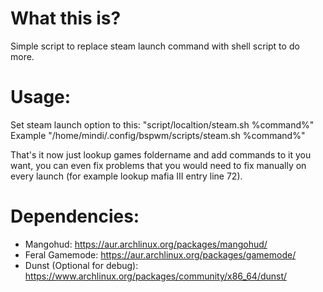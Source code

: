 # What this is?
Simple script to replace steam launch command with shell script to do more.


# Usage:
Set steam launch option to this: "script/localtion/steam.sh %command%"
Example "/home/mindi/.config/bspwm/scripts/steam.sh %command%"

That's it now just lookup games foldername and add commands to it you want, you can even fix problems that you would need to fix manually on every launch (for example lookup mafia III entry line 72).

# Dependencies:
- Mangohud: https://aur.archlinux.org/packages/mangohud/
- Feral Gamemode: https://aur.archlinux.org/packages/gamemode/
- Dunst (Optional for debug): https://www.archlinux.org/packages/community/x86_64/dunst/

